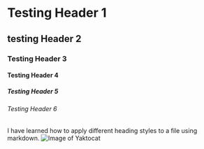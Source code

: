 # Testing Header 1
## testing Header 2
### Testing Header 3
#### Testing Header 4
##### Testing Header 5
###### Testing Header 6
I have learned how to apply different heading styles to a file using markdown.
![Image of Yaktocat](https://octodex.github.com/images/yaktocat.png)

